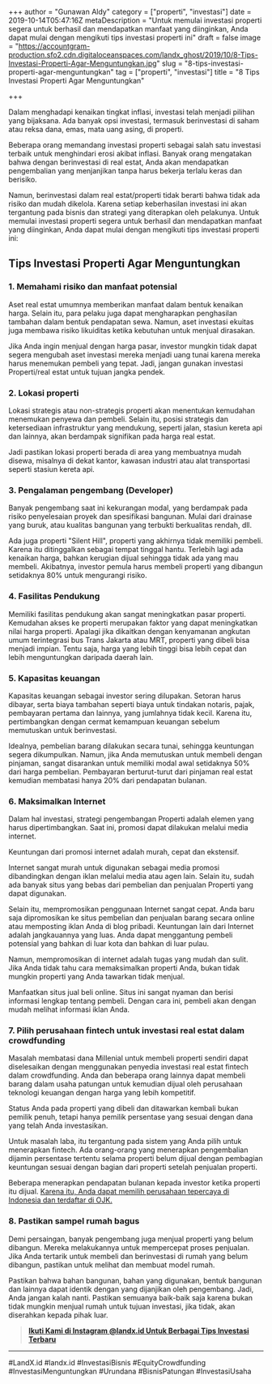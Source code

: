 +++
author = "Gunawan Aldy"
category = ["properti", "investasi"]
date = 2019-10-14T05:47:16Z
metaDescription = "Untuk memulai investasi properti segera untuk berhasil dan mendapatkan manfaat yang diinginkan, Anda dapat mulai dengan mengikuti tips investasi properti ini"
draft = false
image = "https://accountgram-production.sfo2.cdn.digitaloceanspaces.com/landx_ghost/2019/10/8-Tips-Investasi-Properti-Agar-Menguntungkan.jpg"
slug = "8-tips-investasi-properti-agar-menguntungkan"
tag = ["properti", "investasi"]
title = "8 Tips Investasi Properti Agar Menguntungkan"

+++


Dalam menghadapi kenaikan tingkat inflasi, investasi telah menjadi pilihan yang bijaksana. Ada banyak opsi investasi, termasuk berinvestasi di saham atau reksa dana, emas, mata uang asing, di properti.

Beberapa orang memandang investasi properti sebagai salah satu investasi terbaik untuk menghindari erosi akibat inflasi. Banyak orang mengatakan bahwa dengan berinvestasi di real estat, Anda akan mendapatkan pengembalian yang menjanjikan tanpa harus bekerja terlalu keras dan berisiko.

Namun, berinvestasi dalam real estat/properti tidak berarti bahwa tidak ada risiko dan mudah dikelola. Karena setiap keberhasilan investasi ini akan tergantung pada bisnis dan strategi yang diterapkan oleh pelakunya. Untuk memulai investasi properti segera untuk berhasil dan mendapatkan manfaat yang diinginkan, Anda dapat mulai dengan mengikuti tips investasi properti ini:

## Tips Investasi Properti Agar Menguntungkan

### 1. Memahami risiko dan manfaat potensial

Aset real estat umumnya memberikan manfaat dalam bentuk kenaikan harga. Selain itu, para pelaku juga dapat mengharapkan penghasilan tambahan dalam bentuk pendapatan sewa. Namun, aset investasi ekuitas juga membawa risiko likuiditas ketika kebutuhan untuk menjual dirasakan.

Jika Anda ingin menjual dengan harga pasar, investor mungkin tidak dapat segera mengubah aset investasi mereka menjadi uang tunai karena mereka harus menemukan pembeli yang tepat. Jadi, jangan gunakan investasi Properti/real estat untuk tujuan jangka pendek.

### 2. Lokasi properti

Lokasi strategis atau non-strategis properti akan menentukan kemudahan menemukan penyewa dan pembeli. Selain itu, posisi strategis dan ketersediaan infrastruktur yang mendukung, seperti jalan, stasiun kereta api dan lainnya, akan berdampak signifikan pada harga real estat.

Jadi pastikan lokasi properti berada di area yang membuatnya mudah disewa, misalnya di dekat kantor, kawasan industri atau alat transportasi seperti stasiun kereta api.

### 3. Pengalaman pengembang (Developer)

Banyak pengembang saat ini kekurangan modal, yang berdampak pada risiko penyelesaian proyek dan spesifikasi bangunan. Mulai dari drainase yang buruk, atau kualitas bangunan yang terbukti berkualitas rendah, dll.

Ada juga properti "Silent Hill", properti yang akhirnya tidak memiliki pembeli. Karena itu ditinggalkan sebagai tempat tinggal hantu. Terlebih lagi ada kenaikan harga, bahkan kerugian dijual sehingga tidak ada yang mau membeli. Akibatnya, investor pemula harus membeli properti yang dibangun setidaknya 80% untuk mengurangi risiko.

### 4. Fasilitas Pendukung

Memiliki fasilitas pendukung akan sangat meningkatkan pasar properti. Kemudahan akses ke properti merupakan faktor yang dapat meningkatkan nilai harga properti. Apalagi jika dikaitkan dengan kenyamanan angkutan umum terintegrasi bus Trans Jakarta atau MRT, properti yang dibeli bisa menjadi impian. Tentu saja, harga yang lebih tinggi bisa lebih cepat dan lebih menguntungkan daripada daerah lain.

### 5. Kapasitas keuangan

Kapasitas keuangan sebagai investor sering dilupakan. Setoran harus dibayar, serta biaya tambahan seperti biaya untuk tindakan notaris, pajak, pembayaran pertama dan lainnya, yang jumlahnya tidak kecil. Karena itu, pertimbangkan dengan cermat kemampuan keuangan sebelum memutuskan untuk berinvestasi.

Idealnya, pembelian barang dilakukan secara tunai, sehingga keuntungan segera dikumpulkan. Namun, jika Anda memutuskan untuk membeli dengan pinjaman, sangat disarankan untuk memiliki modal awal setidaknya 50% dari harga pembelian. Pembayaran berturut-turut dari pinjaman real estat kemudian membatasi hanya 20% dari pendapatan bulanan.

### 6. Maksimalkan Internet

Dalam hal investasi, strategi pengembangan Properti adalah elemen yang harus dipertimbangkan. Saat ini, promosi dapat dilakukan melalui media internet.

Keuntungan dari promosi internet adalah murah, cepat dan ekstensif.

Internet sangat murah untuk digunakan sebagai media promosi dibandingkan dengan iklan melalui media atau agen lain. Selain itu, sudah ada banyak situs yang bebas dari pembelian dan penjualan Properti yang dapat digunakan.

Selain itu, mempromosikan penggunaan Internet sangat cepat. Anda baru saja dipromosikan ke situs pembelian dan penjualan barang secara online atau memposting iklan Anda di blog pribadi. Keuntungan lain dari Internet adalah jangkauannya yang luas. Anda dapat menggantung pembeli potensial yang bahkan di luar kota dan bahkan di luar pulau.

Namun, mempromosikan di internet adalah tugas yang mudah dan sulit. Jika Anda tidak tahu cara memaksimalkan properti Anda, bukan tidak mungkin properti yang Anda tawarkan tidak menjual.

Manfaatkan situs jual beli online. Situs ini sangat nyaman dan berisi informasi lengkap tentang pembeli. Dengan cara ini, pembeli akan dengan mudah melihat informasi iklan Anda.

### 7. Pilih perusahaan fintech untuk investasi real estat dalam crowdfunding

Masalah membatasi dana Millenial untuk membeli properti sendiri dapat diselesaikan dengan menggunakan penyedia investasi real estat fintech dalam crowdfunding. Anda dan beberapa orang lainnya dapat membeli barang dalam usaha patungan untuk kemudian dijual oleh perusahaan teknologi keuangan dengan harga yang lebih kompetitif.

Status Anda pada properti yang dibeli dan ditawarkan kembali bukan pemilik penuh, tetapi hanya pemilik persentase yang sesuai dengan dana yang telah Anda investasikan.

Untuk masalah laba, itu tergantung pada sistem yang Anda pilih untuk menerapkan fintech. Ada orang-orang yang menerapkan pengembalian dijamin persentase tertentu selama properti belum dijual dengan pembagian keuntungan sesuai dengan bagian dari properti setelah penjualan properti.

Beberapa menerapkan pendapatan bulanan kepada investor ketika properti itu dijual. [Karena itu, Anda dapat memilih perusahaan tepercaya di Indonesia dan terdaftar di OJK.](https://landx.id/)

### 8. Pastikan sampel rumah bagus

Demi persaingan, banyak pengembang juga menjual properti yang belum dibangun. Mereka melakukannya untuk mempercepat proses penjualan. Jika Anda tertarik untuk membeli dan berinvestasi di rumah yang belum dibangun, pastikan untuk melihat dan membuat model rumah.

Pastikan bahwa bahan bangunan, bahan yang digunakan, bentuk bangunan dan lainnya dapat identik dengan yang dijanjikan oleh pengembang. Jadi, Anda jangan kalah nanti. Pastikan semuanya baik-baik saja karena bukan tidak mungkin menjual rumah untuk tujuan investasi, jika tidak, akan diserahkan kepada pihak luar.

> [**Ikuti Kami di Instagram @landx.id Untuk Berbagai Tips Investasi Terbaru**](https://www.instagram.com/landx.id/?utm_medium=copy_link)

---

#LandX.id	#landx.id	#InvestasiBisnis	#EquityCrowdfunding	#InvestasiMenguntungkan	#Urundana	#BisnisPatungan	#InvestasiUsaha

